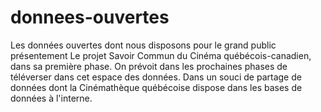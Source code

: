 # donnees-ouvertes
Les données ouvertes dont nous disposons pour le grand public présentement
Le projet Savoir Commun du Cinéma québécois-canadien, dans sa première phase. On prévoit dans les prochaines phases de téléverser dans cet espace des données. Dans un souci de partage de données dont la Cinémathèque québécoise dispose dans les bases de données à l'interne.
